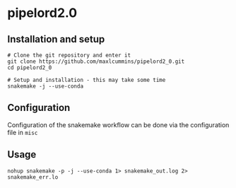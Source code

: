 # pipelord2.0

## Installation and setup

```
# Clone the git repository and enter it
git clone https://github.com/maxlcummins/pipelord2_0.git
cd pipelord2_0

# Setup and installation - this may take some time
snakemake -j --use-conda
```

## Configuration

Configuration of the snakemake workflow can be done via the configuration file in `misc`

## Usage

```
nohup snakemake -p -j --use-conda 1> snakemake_out.log 2> snakemake_err.lo
